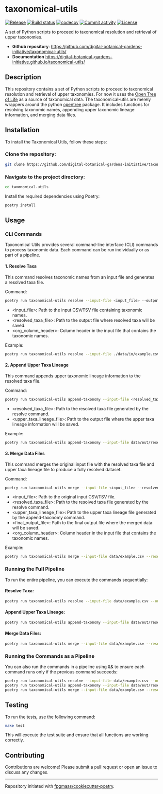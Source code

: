 # taxonomical-utils

[![Release](https://img.shields.io/github/v/release/digital-botanical-gardens-initiative/taxonomical-utils)](https://img.shields.io/github/v/release/digital-botanical-gardens-initiative/taxonomical-utils)
[![Build status](https://img.shields.io/github/actions/workflow/status/digital-botanical-gardens-initiative/taxonomical-utils/main.yml?branch=main)](https://github.com/digital-botanical-gardens-initiative/taxonomical-utils/actions/workflows/main.yml?query=branch%3Amain)
[![codecov](https://codecov.io/gh/digital-botanical-gardens-initiative/taxonomical-utils/branch/main/graph/badge.svg)](https://codecov.io/gh/digital-botanical-gardens-initiative/taxonomical-utils)
[![Commit activity](https://img.shields.io/github/commit-activity/m/digital-botanical-gardens-initiative/taxonomical-utils)](https://img.shields.io/github/commit-activity/m/digital-botanical-gardens-initiative/taxonomical-utils)
[![License](https://img.shields.io/github/license/digital-botanical-gardens-initiative/taxonomical-utils)](https://img.shields.io/github/license/digital-botanical-gardens-initiative/taxonomical-utils)

A set of Python scripts to proceed to taxonomical resolution and retrieval of upper taxonomies.

- **Github repository**: <https://github.com/digital-botanical-gardens-initiative/taxonomical-utils/>
- **Documentation** <https://digital-botanical-gardens-initiative.github.io/taxonomical-utils/>

## Description

This repository contains a set of Python scripts to proceed to taxonomical resolution and retrieval of upper taxonomies. For now it uses the [Open Tree of Life](https://tree.opentreeoflife.org/about/open-tree-of-life) as a source of taxonomical data. The taxonomical-utils are merely wrappers around the python [opentree](https://github.com/OpenTreeOfLife/python-opentree) package. It includes functions for resolving taxonomic names, appending upper taxonomic lineage information, and merging data files.

## Installation

To install the Taxonomical Utils, follow these steps:

### Clone the repository:

```bash
git clone https://github.com/digital-botanical-gardens-initiative/taxonomical-utils.git
```

### Navigate to the project directory:

```bash
cd taxonomical-utils
```

Install the required dependencies using Poetry:

```bash
poetry install
```

## Usage

### CLI Commands

Taxonomical Utils provides several command-line interface (CLI) commands to process taxonomic data. Each command can be run individually or as part of a pipeline.

#### 1. Resolve Taxa

This command resolves taxonomic names from an input file and generates a resolved taxa file.

Command:

```bash
poetry run taxonomical-utils resolve --input-file <input_file> --output-file <resolved_taxa_file> --org-column-header <org_column_header>
```

- <input_file>: Path to the input CSV/TSV file containing taxonomic names.
- <resolved_taxa_file>: Path to the output file where resolved taxa will be saved.
- <org_column_header>: Column header in the input file that contains the taxonomic names.

Example:

```bash
poetry run taxonomical-utils resolve --input-file ./data/in/example.csv --output-file ./data/out/resolved_taxa.csv --org-column-header idTaxon
```

#### 2. Append Upper Taxa Lineage

This command appends upper taxonomic lineage information to the resolved taxa file.

Command:

```bash
poetry run taxonomical-utils append-taxonomy --input-file <resolved_taxa_file> --output-file <upper_taxa_lineage_file>
```

- <resolved_taxa_file>: Path to the resolved taxa file generated by the resolve command.
- <upper_taxa_lineage_file>: Path to the output file where the upper taxa lineage information will be saved.

Example:

```bash
poetry run taxonomical-utils append-taxonomy --input-file data/out/resolved_taxa.csv --output-file data/out/upper_taxa_lineage.csv
```

#### 3. Merge Data Files

This command merges the original input file with the resolved taxa file and upper taxa lineage file to produce a fully resolved dataset.

Command:

```bash
poetry run taxonomical-utils merge --input-file <input_file> --resolved-taxa-file <resolved_taxa_file> --upper-taxa-lineage-file <upper_taxa_lineage_file> --output-file <final_output_file> --org-column-header <org_column_header>
```

- <input_file>: Path to the original input CSV/TSV file.
- <resolved_taxa_file>: Path to the resolved taxa file generated by the resolve command.
- <upper_taxa_lineage_file>: Path to the upper taxa lineage file generated by the append-taxonomy command.
- <final_output_file>: Path to the final output file where the merged data will be saved.
- <org_column_header>: Column header in the input file that contains the taxonomic names.

Example:

```bash
poetry run taxonomical-utils merge --input-file data/example.csv --resolved-taxa-file data/out/resolved_taxa.csv --upper-taxa-lineage-file data/out/upper_taxa_lineage.csv --output-file data/out/final_output.csv --org-column-header idTaxon
```

### Running the Full Pipeline

To run the entire pipeline, you can execute the commands sequentially:

#### Resolve Taxa:

```bash
poetry run taxonomical-utils resolve --input-file data/example.csv --output-file data/out/resolved_taxa.csv --org-column-header idTaxon
```

#### Append Upper Taxa Lineage:

```bash
poetry run taxonomical-utils append-taxonomy --input-file data/out/resolved_taxa.csv --output-file data/out/upper_taxa_lineage.csv
```

#### Merge Data Files:

```bash
poetry run taxonomical-utils merge --input-file data/example.csv --resolved-taxa-file data/out/resolved_taxa.csv --upper-taxa-lineage-file data/out/upper_taxa_lineage.csv --output-file data/out/final_output.csv --org-column-header idTaxon
```

### Running the Commands as a Pipeline

You can also run the commands in a pipeline using && to ensure each command runs only if the previous command succeeds:

```bash
poetry run taxonomical-utils resolve --input-file data/example.csv --output-file data/out/resolved_taxa.csv --org-column-header idTaxon && \
poetry run taxonomical-utils append-taxonomy --input-file data/out/resolved_taxa.csv --output-file data/out/upper_taxa_lineage.csv && \
poetry run taxonomical-utils merge --input-file data/example.csv --resolved-taxa-file data/out/resolved_taxa.csv --upper-taxa-lineage-file data/out/upper_taxa_lineage.csv --output-file data/out/final_output.csv --org-column-header idTaxon
```

## Testing

To run the tests, use the following command:

```bash
make test
```

This will execute the test suite and ensure that all functions are working correctly.

## Contributing

Contributions are welcome! Please submit a pull request or open an issue to discuss any changes.

---

Repository initiated with [fpgmaas/cookiecutter-poetry](https://github.com/fpgmaas/cookiecutter-poetry).
